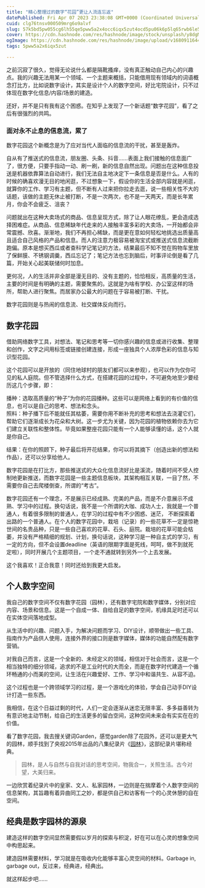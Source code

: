 ```yaml
---
title: "精心整理过的数字“花园”更让人流连忘返"
datePublished: Fri Apr 07 2023 23:38:08 GMT+0000 (Coordinated Universal Time)
cuid: clg76tnsv000509mrg6o9alvf
slug: 57k5bd5pw055cg6lh55qe5pww5a2x4occ6iqx5zut4ocd5pu06k6p5lq65rwb6le5by6lu
cover: https://cdn.hashnode.com/res/hashnode/image/stock/unsplash/y8dgMhxaoKk/upload/41eff5faba661b3f7d552df2306743fd.jpeg
ogImage: https://cdn.hashnode.com/res/hashnode/image/upload/v1680911644295/7f1b8058-94f9-4d56-9cfa-a5ea45385ba9.jpeg
tags: 5pww5a2x6iqx5zut

---
```


之前沉寂了很久，觉得无论说什么都是隔靴搔痒，没有真正触动自己内心的兴趣点。我的兴趣无法用某一个领域、一个主题来概括，只能借用现有领域内的词语概念打比方，比如说数字设计，其实是设计个人的数字空间，好比宅院设计，只不过体现在数字化信息/内容/场景的建造。

还好，并不是只有我有这个困惑。在知乎上发现了一个新话题“数字花园”，看了之后有很强烈的共鸣。

### 面对永不止息的信息流，累了

数字花园这个新概念是为了应对当代人面临的信息流的干扰，甚至是轰炸。

自从有了推送式的信息流，朋友圈、头条、抖音……表面上我们接触的信息面广了，很方便，只要手指动一动、刷一刷，新的信息自然出现。问题出在这种信息投送是机器依靠算法自动进行，我们无法自主地决定下一条信息是否是什么。人有的时候的确喜欢漫无目的地闲逛，不过想象一下，假设你的生活全部内容就是闲逛，就算你的工作、学习有主题，但不断有人过来把你拉走去逛，说一些相关性不大的话题，该做的主题无休止被打断，不是一次两次，也不是一天两天，而是长年累月，你会不会疲乏、沮丧？

问题就出在这种大卖场式的商品、信息呈现方式，除了让人眼花缭乱，更会造成选择困难症。从商品、信息稀缺年代走来的人接触丰富多彩的大卖场，一开始都会非常震撼、欣喜。渐渐地，我们不再担心稀缺，而是更在意如何轻松地挑选出质量高且适合自己风格的产品和信息。而人的注意力极容易被淘宝式或推送式信息流截断跑偏。原本是想买西瓜或者查科学记笔记的方法，结果最后不知不觉在购物车里放了保鲜膜、不锈钢调羹，西瓜忘记了；笔记方法也忘到脑后，时事评论倒是看了几篇，开始关心起美联储何时加息。

更何况，人的生活并非全部是漫无目的、没有主题的，恰恰相反，高质量的生活，主要的时间是有明确的主题，需要聚焦的。这就是为啥有学校、办公室这样的场所，帮助人进行聚焦。而居家办公最大的问题在于容易被打断、干扰。

数字花园则是与热闹的信息流、社交媒体反向而行。

## **数字花园**

借助网络数字工具，对想法、笔记和思考等一切你感兴趣的信息或进行收集、整理和创作，文字之间用标签或链接创建连接，形成一座独具个人浓厚色彩的信息与知识型花园。

这个花园可以是开放的（同住地球村的朋友们都可以来参观），也可以作为仅你可见的私人庭院。但不管选择什么方式，在搭建花园的过程中，不可避免地至少要经历这几个步骤，即：

播种：选取高质量的“种子”为你的花园播种。这些可以是网络上看到的有价值的信息，也可以是自己的思考、想法和念头。  
照料：种子播下后不能就任其枯萎，需要你用不断补充的思考和想法去浇灌它们，帮助它们逐渐成长为花朵和大树。这一步尤为关键，因为花园的植物依赖你去为它们建立关联性和整体性。毕竟如果整座花园只能有一个人能够读懂的话，这个人就是你自己。

结果：在你的照顾下，种子最后将开花结果，你可以将其摘下（创造出新的想法和作品），还可以分享给他人。

数字花园是在打比方，那些推送式的大众化信息流好比是溪流，随着时间不受人控制地更新推送，而数字花园是一些主题信息板块，其架构相互关联，一目了然，不需要你自己去爬楼倒查，所谓的“考古”。

数字花园还有一个理念，不是展示已经成熟、完美的产品，而是不介意展示不成熟、学习中的过程。换句话说，我不是一个所谓的大咖、成功人士，我就是一个普通人，有着很多限制的普通人，在学习的过程中有不少困惑、迷茫， 不断探索着出路的一个普通人。在个人的数字花园中，栽培（记录）的一些花草不一定是惊艳世间的名贵品种，只是一些自己喜欢的花草、石头、庭院。栽培的花草可能会枯萎，并没有严格精细的规划、计划，换句话说，这种学习是一种自主式的学习，有一定的方向，但不会设置deadline（英语的限期字面是死线，呵呵，做不到就死定啦），同时开展几个主题项目，一个走不通就转到另外一个上去发展。

这个我喜欢！正合我意！同时还给到我更大启发。

## 个人数字空间

我自己的数字空间不仅有数字花园（园林），还有数字宅院和数字媒体，分别对应内容、场景和信息。这是一个自成一体、自给自足的数字空间，机缘具足时还可以在实体空间落地成型。

从生活中的兴趣、问题入手，为解决问题而学习、DIY设计，顺带做出一些工具、指南作为产品供人使用，连接外界的接口则是数字媒体，媒体的功能自然配有数字营销。

对我自己而言，这是一个全新的、未经定义的领域，相信对于社会而言，这是一个相当独特的细分领域，追求的不是工业时代的大而全，而是在数字时代建造一个循环畅通的小而美的空间，让生活在兴趣爱好、工作、学习中和谐共生、从容不迫。

这个过程也是一个跨领域学习的过程，是一个游戏化的体验，学会自己动手DIY设计打造一些东西。

我相信，在这个日益过剩的时代，人们一定会逐渐从迷恋无限丰富、多多益善转为有意识地主动节制，给自己的生活更多的留白空间，这种空间未来会有实实在在的价值。

看了数字花园，我去搜关键词Garden，感觉garden除了花园外，还可以是更大气的园林，顺手找到了央视2015年出品的八集纪录片《[园林](https://tv.cctv.com/2015/06/20/VIDE1434807043544741.shtml)》，这部纪录片堪称经典。

> 园林，是人与自然与自我对话的思考空间，物我合一，关照生活。古今对望，大美归来。

一边欣赏着纪录片中的皇家、文人、私家园林，一边则是在揣摩着个人数字空间的信息架构，其旨趣有着异曲同工之妙，都是供自己和访客有一个的心灵休憩的自在空间。

## 经典是数字园林的源泉

建造这样的数字空间显然需要假以岁月的探索与积淀，好在可以在心灵的想象空间中构思起来。

建造园林需要材料，学习就是在吸收内化能够丰富心灵空间的材料。Garbage in, garbage out，反过来，经典进，经典出。

就这样起步吧……
